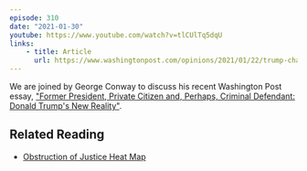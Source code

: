 ```yaml
---
episode: 310
date: "2021-01-30"
youtube: https://www.youtube.com/watch?v=tlCUlTq5dqU
links:
    - title: Article
      url: https://www.washingtonpost.com/opinions/2021/01/22/trump-charges-george-conway/
---
```

We are joined by George Conway to discuss his recent Washington Post essay, ["Former President, Private Citizen and, Perhaps, Criminal Defendant: Donald Trump's New Reality"][article].

[article]: https://www.washingtonpost.com/opinions/2021/01/22/trump-charges-george-conway/

## Related Reading

- [Obstruction of Justice Heat Map](https://www.lawfareblog.com/obstruction-justice-mueller-report-heat-map)
